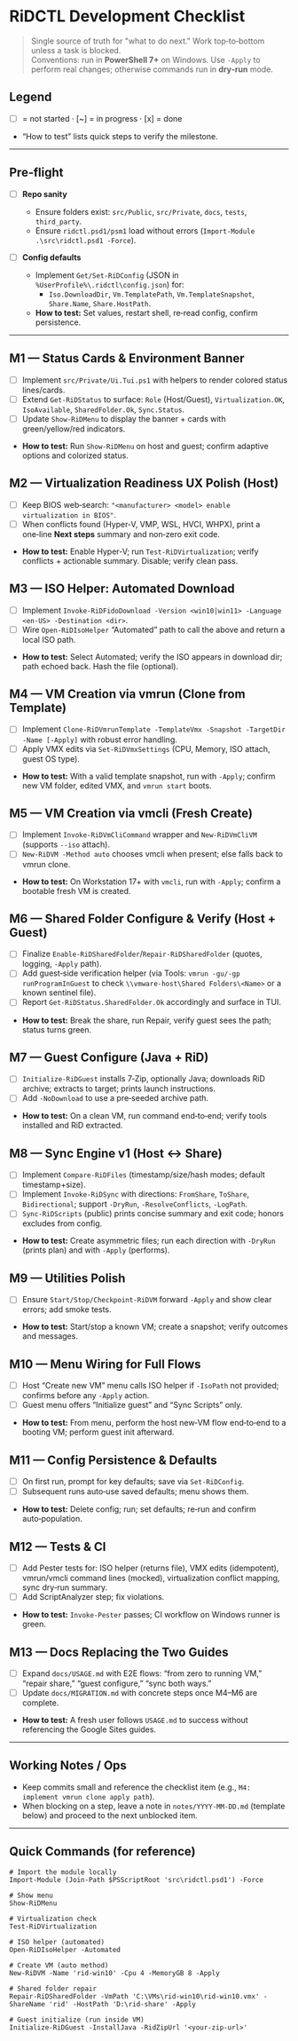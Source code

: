 # RiDCTL Development Checklist

> Single source of truth for "what to do next." Work top‑to‑bottom unless a task is blocked.  
> Conventions: run in **PowerShell 7+** on Windows. Use `-Apply` to perform real changes; otherwise commands run in **dry‑run** mode.

## Legend
- [ ] = not started · [~] = in progress · [x] = done
- “How to test” lists quick steps to verify the milestone.

---

## Pre‑flight
- [ ] **Repo sanity**
  - Ensure folders exist: `src/Public`, `src/Private`, `docs`, `tests`, `third_party`.
  - Ensure `ridctl.psd1/psm1` load without errors (`Import-Module .\src\ridctl.psd1 -Force`).

- [ ] **Config defaults**
  - Implement `Get/Set-RiDConfig` (JSON in `%UserProfile%\.ridctl\config.json`) for:
    - `Iso.DownloadDir`, `Vm.TemplatePath`, `Vm.TemplateSnapshot`, `Share.Name`, `Share.HostPath`.
  - **How to test:** Set values, restart shell, re‑read config, confirm persistence.

---

## M1 — Status Cards & Environment Banner
- [ ] Implement `src/Private/Ui.Tui.ps1` with helpers to render colored status lines/cards.
- [ ] Extend `Get-RiDStatus` to surface: `Role` (Host/Guest), `Virtualization.OK`, `IsoAvailable`, `SharedFolder.Ok`, `Sync.Status`.
- [ ] Update `Show-RiDMenu` to display the banner + cards with green/yellow/red indicators.
- **How to test:** Run `Show-RiDMenu` on host and guest; confirm adaptive options and colorized status.

## M2 — Virtualization Readiness UX Polish (Host)
- [ ] Keep BIOS web‑search: `"<manufacturer> <model> enable virtualization in BIOS"`.
- [ ] When conflicts found (Hyper‑V, VMP, WSL, HVCI, WHPX), print a one‑line **Next steps** summary and non‑zero exit code.
- **How to test:** Enable Hyper‑V; run `Test-RiDVirtualization`; verify conflicts + actionable summary. Disable; verify clean pass.

## M3 — ISO Helper: Automated Download
- [ ] Implement `Invoke-RiDFidoDownload -Version <win10|win11> -Language <en-US> -Destination <dir>`.
- [ ] Wire `Open-RiDIsoHelper` “Automated” path to call the above and return a local ISO path.
- **How to test:** Select Automated; verify the ISO appears in download dir; path echoed back. Hash the file (optional).

## M4 — VM Creation via vmrun (Clone from Template)
- [ ] Implement `Clone-RiDVmrunTemplate -TemplateVmx -Snapshot -TargetDir -Name [-Apply]` with robust error handling.
- [ ] Apply VMX edits via `Set-RiDVmxSettings` (CPU, Memory, ISO attach, guest OS type).
- **How to test:** With a valid template snapshot, run with `-Apply`; confirm new VM folder, edited VMX, and `vmrun start` boots.

## M5 — VM Creation via vmcli (Fresh Create)
- [ ] Implement `Invoke-RiDVmCliCommand` wrapper and `New-RiDVmCliVM` (supports `--iso` attach).
- [ ] `New-RiDVM -Method auto` chooses vmcli when present; else falls back to vmrun clone.
- **How to test:** On Workstation 17+ with `vmcli`, run with `-Apply`; confirm a bootable fresh VM is created.

## M6 — Shared Folder Configure & Verify (Host + Guest)
- [ ] Finalize `Enable-RiDSharedFolder`/`Repair-RiDSharedFolder` (quotes, logging, `-Apply` path).
- [ ] Add guest‑side verification helper (via Tools: `vmrun -gu/-gp runProgramInGuest` to check `\\vmware-host\Shared Folders\<Name>` or a known sentinel file).
- [ ] Report `Get-RiDStatus.SharedFolder.Ok` accordingly and surface in TUI.
- **How to test:** Break the share, run Repair, verify guest sees the path; status turns green.

## M7 — Guest Configure (Java + RiD)
- [ ] `Initialize-RiDGuest` installs 7‑Zip, optionally Java; downloads RiD archive; extracts to target; prints launch instructions.
- [ ] Add `-NoDownload` to use a pre‑seeded archive path.
- **How to test:** On a clean VM, run command end‑to‑end; verify tools installed and RiD extracted.

## M8 — Sync Engine v1 (Host ↔ Share)
- [ ] Implement `Compare-RiDFiles` (timestamp/size/hash modes; default timestamp+size).
- [ ] Implement `Invoke-RiDSync` with directions: `FromShare`, `ToShare`, `Bidirectional`; support `-DryRun`, `-ResolveConflicts`, `-LogPath`.
- [ ] `Sync-RiDScripts` (public) prints concise summary and exit code; honors excludes from config.
- **How to test:** Create asymmetric files; run each direction with `-DryRun` (prints plan) and with `-Apply` (performs).

## M9 — Utilities Polish
- [ ] Ensure `Start/Stop/Checkpoint-RiDVM` forward `-Apply` and show clear errors; add smoke tests.
- **How to test:** Start/stop a known VM; create a snapshot; verify outcomes and messages.

## M10 — Menu Wiring for Full Flows
- [ ] Host “Create new VM” menu calls ISO helper if `-IsoPath` not provided; confirms before any `-Apply` action.
- [ ] Guest menu offers “Initialize guest” and “Sync Scripts” only.
- **How to test:** From menu, perform the host new‑VM flow end‑to‑end to a booting VM; perform guest init afterward.

## M11 — Config Persistence & Defaults
- [ ] On first run, prompt for key defaults; save via `Set-RiDConfig`.
- [ ] Subsequent runs auto‑use saved defaults; menu shows them.
- **How to test:** Delete config; run; set defaults; re‑run and confirm auto‑population.

## M12 — Tests & CI
- [ ] Add Pester tests for: ISO helper (returns file), VMX edits (idempotent), vmrun/vmcli command lines (mocked), virtualization conflict mapping, sync dry‑run summary.
- [ ] Add ScriptAnalyzer step; fix violations.
- **How to test:** `Invoke-Pester` passes; CI workflow on Windows runner is green.

## M13 — Docs Replacing the Two Guides
- [ ] Expand `docs/USAGE.md` with E2E flows: “from zero to running VM,” “repair share,” “guest configure,” “sync both ways.”
- [ ] Update `docs/MIGRATION.md` with concrete steps once M4–M6 are complete.
- **How to test:** A fresh user follows `USAGE.md` to success without referencing the Google Sites guides.

---

## Working Notes / Ops
- Keep commits small and reference the checklist item (e.g., `M4: implement vmrun clone apply path`).
- When blocking on a step, leave a note in `notes/YYYY‑MM‑DD.md` (template below) and proceed to the next unblocked item.

---

## Quick Commands (for reference)

```pwsh
# Import the module locally
Import-Module (Join-Path $PSScriptRoot 'src\ridctl.psd1') -Force

# Show menu
Show-RiDMenu

# Virtualization check
Test-RiDVirtualization

# ISO helper (automated)
Open-RiDIsoHelper -Automated

# Create VM (auto method)
New-RiDVM -Name 'rid-win10' -Cpu 4 -MemoryGB 8 -Apply

# Shared folder repair
Repair-RiDSharedFolder -VmPath 'C:\VMs\rid-win10\rid-win10.vmx' -ShareName 'rid' -HostPath 'D:\rid-share' -Apply

# Guest initialize (run inside VM)
Initialize-RiDGuest -InstallJava -RidZipUrl '<your-zip-url>'
```
